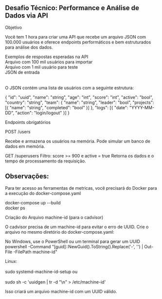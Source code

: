 <h2>Desafio Técnico: Performance e Análise de Dados via API</h2>

Objetivo<br>

Você tem 1 hora para criar uma API que recebe um arquivo JSON com 100.000 usuários e oferece endpoints performáticos e bem estruturados para análise dos dados.<br>

Exemplos de respostas esperadas na API<br>
Arquivo com 100 mil usuários para importar<br>
Arquivo com 1 mil usuário para teste<br>
JSON de entrada<br>
<br><br>
O JSON contém uma lista de usuários com a seguinte estrutura:<br>

{
  "id": "uuid",
  "name": "string",
  "age": "int",
  "score": "int",
  "active": "bool",
  "country": "string",
  "team": {
    "name": "string",
    "leader": "bool",
    "projects": [{ "name": "string", "completed": "bool" }]
  },
  "logs": [{ "date": "YYYY-MM-DD", "action": "login/logout" }]
}

Endpoints obrigatórios

POST /users

Recebe e armazena os usuários na memória. Pode simular um banco de dados em memória.

GET /superusers
Filtro: score >= 900 e active = true
Retorna os dados e o tempo de processamento da requisição.

<h2>Observações:</h2> 

Para ter acesso as ferramentas de metricas, você precisará do Docker para a execução do docker-compose.yaml

docker-compose up --build<br>
docker ps

Criação do Arquivo machine-id (para o cadvisor)<br>

O cadvisor precisa de um machine-id para evitar o erro de UUID. Crie o arquivo no mesmo diretório do docker-compose.yaml:<br>

No Windows, use o PowerShell ou um terminal para gerar um UUID<br>
powershell -Command "[guid]::NewGuid().ToString().Replace('-', '') | Out-File -FilePath machine-id"<br>

Linux:<br>
<br>sudo systemd-machine-id-setup   ou  
<br>sudo sh -c 'uuidgen | tr -d "\n" > /etc/machine-id'<br>

Isso criará um arquivo machine-id com um UUID válido.


